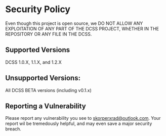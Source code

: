 # Security Policy

Even though this project is open source, we DO NOT ALLOW ANY EXPLOITATION OF ANY PART OF THE DCSS PROJECT, WhETHER IN THE REPOSITORY OR ANY FILE IN THE DCSS.

## Supported Versions

DCSS 1.0.X, 1.1.X, and 1.2.X

## Unsupported Versions:
All DCSS BETA versions (including v0.1.x)

## Reporting a Vulnerability

Please report any vulnerability you see to skorperxrad@outlook.com. Your report wil be tremedously helpful, and may even save a major security breach.
